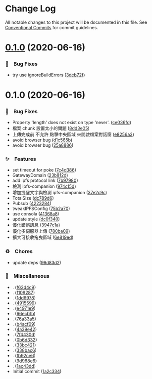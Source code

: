 # Change Log

All notable changes to this project will be documented in this file.
See [Conventional Commits](https://conventionalcommits.org) for commit guidelines.

# [0.1.0](https://github.com/bluelovers/ipfs-web-upload/compare/ipfs-web-upload@0.1.0...ipfs-web-upload@0.1.0) (2020-06-16)


### 🐛　Bug Fixes

*  try use ignoreBuildErrors ([3dcb72f](https://github.com/bluelovers/ipfs-web-upload/commit/3dcb72f68014772be17979564b8ae307d36f3b66))





# 0.1.0 (2020-06-16)


### 🐛　Bug Fixes

*  Property 'length' does not exist on type 'never'. ([ce036fd](https://github.com/bluelovers/ipfs-web-upload/commit/ce036fd9bf2a68946219c1951fb055752e918ff3))
*  檔案 chunk 設置太小的問題 ([8dd3e05](https://github.com/bluelovers/ipfs-web-upload/commit/8dd3e05a45f34ded62ee753572be31ded32d76b9))
*  上傳完成前 不允許 點擊中央區域 來開啟檔案對話窗 ([e8256a3](https://github.com/bluelovers/ipfs-web-upload/commit/e8256a3a09d5fad0abb8d9a3a6847ba69c9bb455))
*  avoid browser bug ([d1c565b](https://github.com/bluelovers/ipfs-web-upload/commit/d1c565b1271a6fae5e40ccad7867ac2e165133ca))
*  avoid browser bug ([25a8886](https://github.com/bluelovers/ipfs-web-upload/commit/25a88862cba63f2dc324ea04d1583ae9559a4dad))


### ✨　Features

*  set timeout for poke ([7c4d386](https://github.com/bluelovers/ipfs-web-upload/commit/7c4d386075015ff21b2831f9ce955e2b1d9e66f6))
*  GatewayDomain ([23b812d](https://github.com/bluelovers/ipfs-web-upload/commit/23b812d8560ea55c20ffb7f7b47b2e049b694f54))
*  add ipfs protocol link ([7b97980](https://github.com/bluelovers/ipfs-web-upload/commit/7b97980bde9e6ca89d0ccc96fa35b8c22e9428c6))
*  檢測 ipfs-companion ([974c15d](https://github.com/bluelovers/ipfs-web-upload/commit/974c15d4566090cbf84370e3dbceb6b065d29c7e))
*  增加提醒文字與檢測 ipfs-companion ([37e2c9c](https://github.com/bluelovers/ipfs-web-upload/commit/37e2c9c80d280b46c073f876ca88cc4836c8b2fd))
*  TotalSize ([dc789d6](https://github.com/bluelovers/ipfs-web-upload/commit/dc789d6903ca4ab3a816e0b5d1ee2da7ca028293))
*  Pubsub ([4223284](https://github.com/bluelovers/ipfs-web-upload/commit/4223284db85095f1b2439becd849bf5063746c89))
*  tweakIPFSConfig ([75b2a70](https://github.com/bluelovers/ipfs-web-upload/commit/75b2a7048a882217144074727c943b684a190dc2))
*  use consola ([41368a8](https://github.com/bluelovers/ipfs-web-upload/commit/41368a86e597ed397c02b93a1879f9720cbfcd5b))
*  update style ([dc0f340](https://github.com/bluelovers/ipfs-web-upload/commit/dc0f3400daba1d94fb5652abc2973fb48506b37d))
*  優化錯誤訊息 ([3947c1a](https://github.com/bluelovers/ipfs-web-upload/commit/3947c1af04588f277a80d7766ed1c4140218c0f6))
*  優化多伺服器上傳 ([780ba09](https://github.com/bluelovers/ipfs-web-upload/commit/780ba099b57a05b3a3f93670bbe94a88190afda1))
*  擴大可接收拖曳區域 ([6e819ed](https://github.com/bluelovers/ipfs-web-upload/commit/6e819ed8c6e4df459f92fbae59fb544b57ba10c9))


### ♻️　Chores

*  update deps ([99d83d2](https://github.com/bluelovers/ipfs-web-upload/commit/99d83d24bc5492d2ef0370dad3e164529f31e52a))


### 🔖　Miscellaneous

* . ([f63d4c9](https://github.com/bluelovers/ipfs-web-upload/commit/f63d4c9eb71f1c50f4d941d9bfcb61ecad179d5d))
* . ([f109287](https://github.com/bluelovers/ipfs-web-upload/commit/f109287189baac1f085a0bf69f200214686044fc))
* . ([1dd6978](https://github.com/bluelovers/ipfs-web-upload/commit/1dd6978d9857315ce9d6db082b41b74e6e056fc5))
* . ([4915599](https://github.com/bluelovers/ipfs-web-upload/commit/491559939b206a2f5510c47af9a28f7111fe78ac))
* . ([e4971e9](https://github.com/bluelovers/ipfs-web-upload/commit/e4971e925a4a3029e56ef4b8463e71326adcfd03))
* . ([66ecb1b](https://github.com/bluelovers/ipfs-web-upload/commit/66ecb1bfa7fae26a3f09d4b43760d26ea1621134))
* . ([76a33a5](https://github.com/bluelovers/ipfs-web-upload/commit/76a33a5ce891c862546ca1db9c931868fe5e391e))
* . ([b4acf09](https://github.com/bluelovers/ipfs-web-upload/commit/b4acf096d0867c8d368788c0aea4b0ff8486b07f))
* . ([4a39e42](https://github.com/bluelovers/ipfs-web-upload/commit/4a39e42fc1355dc0530860fb45fe396bc6852928))
* . ([7f4430d](https://github.com/bluelovers/ipfs-web-upload/commit/7f4430d7a7dc36585859608af0338e05f11a229f))
* . ([0b6d332](https://github.com/bluelovers/ipfs-web-upload/commit/0b6d3324e0561b8acbb49af145956c50cd521e25))
* . ([33bc421](https://github.com/bluelovers/ipfs-web-upload/commit/33bc42120b65192b374531c72d3f1e147914d110))
* . ([338bac6](https://github.com/bluelovers/ipfs-web-upload/commit/338bac60984fd162655f99164d0e3d08105a4b18))
* . ([fb92ce6](https://github.com/bluelovers/ipfs-web-upload/commit/fb92ce68b949b293460f0fcac8d0b22d5d4dbc41))
* . ([9d968e6](https://github.com/bluelovers/ipfs-web-upload/commit/9d968e641add062e75954ffe35cf98a04b03c71c))
* . ([1ac43dd](https://github.com/bluelovers/ipfs-web-upload/commit/1ac43dd05ab33f05b33e49bb07b8c5e74c6e291a))
* Initial commit ([1a2c334](https://github.com/bluelovers/ipfs-web-upload/commit/1a2c33451a58a72be9bb10d5ab9febfe7bbac4f3))
